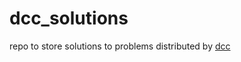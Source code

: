 # dcc_solutions
repo to store solutions to problems distributed by [dcc](dailycodingproblem.com "Daily Coding Problem")
